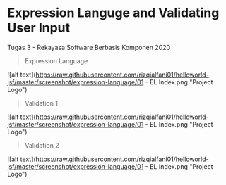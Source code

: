 # Expression Languge and Validating User Input
Tugas 3 - Rekayasa Software Berbasis Komponen 2020

> Expression Language

![alt text](https://raw.githubusercontent.com/rizqialfani01/helloworld-jsf/master/screenshot/expression-language/01 - EL Index.png "Project Logo")

> Validation 1

![alt text](https://raw.githubusercontent.com/rizqialfani01/helloworld-jsf/master/screenshot/expression-language/01 - EL Index.png "Project Logo")

> Validation 2

![alt text](https://raw.githubusercontent.com/rizqialfani01/helloworld-jsf/master/screenshot/expression-language/01 - EL Index.png "Project Logo")